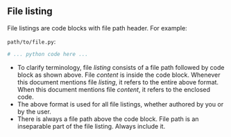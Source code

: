 ## File listing

File listings are code blocks with file path header. For example:

`path/to/file.py`:

```python
# ... python code here ...
```

- To clarify terminology, file *listing* consists of a file path followed by code block as shown above. File *content* is inside the code block. Whenever this document mentions file *listing*, it refers to the entire above format. When this document mentions file *content*, it refers to the enclosed code.
- The above format is used for all file listings, whether authored by you or by the user.
- There is always a file path above the code block. File path is an inseparable part of the file listing. Always include it.

